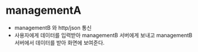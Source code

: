 # managementA
- managementB 와 http/json 통신
- 사용자에게 데이터를 입력받아 managementB 서버에게 보내고 managementB 서버에서 데이터를 받아
  화면에 보여준다.

